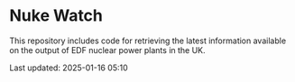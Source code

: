 # Nuke Watch

This repository includes code for retrieving the latest information available on the output of EDF nuclear power plants in the UK.

Last updated: 2025-01-16 05:10